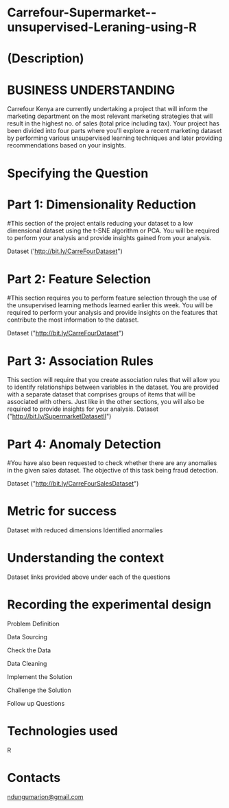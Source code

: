 # Carrefour-Supermarket--unsupervised-Leraning-using-R
# (Description)
# BUSINESS UNDERSTANDING

Carrefour Kenya  are currently undertaking a project that will inform the marketing department on the most relevant marketing strategies that will result in the highest no. of sales (total price including tax). Your project has been divided into four parts where you'll explore a recent marketing dataset by performing various unsupervised learning techniques and later providing recommendations based on your insights.

# Specifying the Question

# Part 1: Dimensionality Reduction

#This section of the project entails reducing your dataset to a low dimensional dataset using the t-SNE algorithm or PCA. You will be required to perform your analysis and provide insights gained from your analysis.

 Dataset ('http://bit.ly/CarreFourDataset")

# Part 2: Feature Selection

#This section requires you to perform feature selection through the use of the unsupervised learning methods learned earlier this week. You will be required to perform your analysis and provide insights on the features that contribute the most information to the dataset.

Dataset ("http://bit.ly/CarreFourDataset")

# Part 3: Association Rules

This section will require that you create association rules that will allow you to identify relationships between variables in the dataset. You are provided with a separate dataset that comprises groups of items that will be associated with others. Just like in the other sections, you will also be required to provide insights for your analysis.
Dataset ("http://bit.ly/SupermarketDatasetII")

# Part 4: Anomaly Detection

#You have also been requested to check whether there are any anomalies in the given sales dataset. The objective of this task being fraud detection.

 Dataset ("http://bit.ly/CarreFourSalesDataset")
 
# Metric for success
Dataset with reduced dimensions
Identified anormalies

# Understanding the context
Dataset links provided above under each of the questions

# Recording the experimental design

Problem Definition

Data Sourcing

Check the Data

Data Cleaning

Implement the Solution

Challenge the Solution

Follow up Questions

# Technologies used
R

# Contacts
ndungumarion@gmail.com
